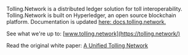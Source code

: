Tolling.Network is a distributed ledger solution for toll interoperability. Tolling.Network is built on Hyperledger, an open source blockchain platform. Documentation is updated [here: docs.tolling.network.](https:docs.tolling.network)


See what we're up to: [www.tolling.network](https://tolling.network/)

Read the original white paper: [A Unified Tolling Network](https://milliganpartners.com/unified-tolling-network/)
